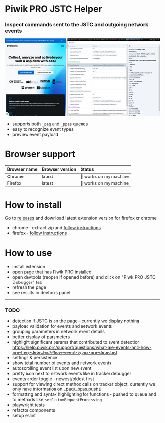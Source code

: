 # Piwik PRO JSTC Helper

### Inspect commands sent to the JSTC and outgoing network events

![alt text](/docs/preview.png)

- supports both `_paq` and `_ppas` queues
- easy to recognize event types
- preview event payload

# Browser support

| Browser name | Browser version | Status                 |
| :----------- | :-------------- | :--------------------- |
| Chrome       | latest          | 🚧 works on my machine |
| Firefox      | latest          | 🚧 works on my machine |

# How to install

Go to [releases](https://github.com/auto200/piwik-pro-jstc-debugger/releases) and download latest extension version for firefox or chrome

- chrome - extract zip and [follow instructions](https://webkul.com/blog/how-to-install-the-unpacked-extension-in-chrome/)
- firefox - [follow instructions](https://extensionworkshop.com/documentation/develop/temporary-installation-in-firefox/)

# How to use

- install extension
- open page that has Piwik PRO installed
- open devtools (reopen if opened before) and click on "Piwk PRO JSTC Debugger" tab
- refresh the page
- see results in devtools panel

---

### TODO

- detection if JSTC is on the page - currently we display nothing
- payload validation for events and network events
- grouping parameters in network event details
- better display of parameters
- highlight significant params that contributed to event detection https://help.piwik.pro/support/questions/what-are-events-and-how-are-they-detected/#how-event-types-are-detected
- settings & persistence
- show total number of events and network events
- autoscrolling event list upon new event
- pretty icon next to network events like in tracker debugger
- events order toggle - newest/oldest first
- support for viewing direct method calls on tracker object, currently we only have information on \_paq/\_ppas.push()
- formatting and syntax highlighting for functions - pushed to queue and to methods like `setCustomRequestProcessing`
- playwright tests
- refactor components
- setup eslint
